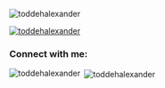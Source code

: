

<!--
**toddehalexander/toddehalexander** is a ✨ _special_ ✨ repository because its `README.md` (this file) appears on your GitHub profile.

Here are some ideas to get you started:

- 🔭 I’m currently working on ...
- 🌱 I’m currently learning ...
- 👯 I’m looking to collaborate on ...
- 🤔 I’m looking for help with ...
- 💬 Ask me about ...
- 📫 How to reach me: ...
- 😄 Pronouns: ...
- ⚡ Fun fact: ...
-->

<p align="left"> <img src="https://komarev.com/ghpvc/?username=toddehalexander&label=Profile%20views&color=0e75b6&style=flat" alt="toddehalexander" /> </p>

<p align="left"> <a href="https://github.com/ryo-ma/github-profile-trophy"><img src="https://github-profile-trophy.vercel.app/?username=toddehalexander" alt="toddehalexander" /></a> </p>

<h3 align="left">Connect with me:</h3>
<p align="left">
</p>

<p><img align="left" src="https://github-readme-stats.vercel.app/api/top-langs?username=toddehalexander&show_icons=true&locale=en&layout=compact" alt="toddehalexander" /></p>

<p>&nbsp;<img align="center" src="https://github-readme-stats.vercel.app/api?username=toddehalexander&show_icons=true&locale=en" alt="toddehalexander" /></p>
